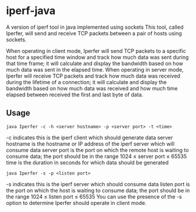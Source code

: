 # iperf-java
A version of iperf tool in java implemented using sockets
This tool, called Iperfer, will send and receive TCP packets between a pair of hosts using sockets.

When operating in client mode, Iperfer will send TCP packets to a specific host for a specified time window and track how much data was sent during that time frame; it will calculate and display the bandwidth based on how much data was sent in the elapsed time. When operating in server mode, Iperfer will receive TCP packets and track how much data was received during the lifetime of a connection; it will calculate and display the bandwidth based on how much data was received and how much time elapsed between received the first and last byte of data.

## Usage
`java Iperfer -c -h <server hostname> -p <server port> -t <time>`

-c indicates this is the iperf client which should generate data
server hostname is the hostname or IP address of the iperf server which will consume data
server port is the port on which the remote host is waiting to consume data; the port should be in the range 1024 ≤ server port ≤ 65535
time is the duration in seconds for which data should be generated


`java Iperfer -s -p <listen port>`

-s indicates this is the iperf server which should consume data
listen port is the port on which the host is waiting to consume data; the port should be in the range 1024 ≤ listen port ≤ 65535
You can use the presence of the -s option to determine Iperfer should operate in client mode.

